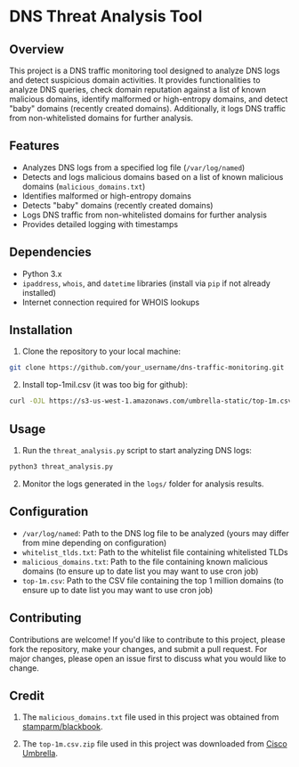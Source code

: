 # DNS Threat Analysis Tool

## Overview

This project is a DNS traffic monitoring tool designed to analyze DNS logs and detect suspicious domain activities. It provides functionalities to analyze DNS queries, check domain reputation against a list of known malicious domains, identify malformed or high-entropy domains, and detect "baby" domains (recently created domains). Additionally, it logs DNS traffic from non-whitelisted domains for further analysis.

## Features

- Analyzes DNS logs from a specified log file (`/var/log/named`)
- Detects and logs malicious domains based on a list of known malicious domains (`malicious_domains.txt`)
- Identifies malformed or high-entropy domains
- Detects "baby" domains (recently created domains)
- Logs DNS traffic from non-whitelisted domains for further analysis
- Provides detailed logging with timestamps

## Dependencies

- Python 3.x
- `ipaddress`, `whois`, and `datetime` libraries (install via `pip` if not already installed)
- Internet connection required for WHOIS lookups

## Installation

1. Clone the repository to your local machine:

```bash
git clone https://github.com/your_username/dns-traffic-monitoring.git
```

2. Install top-1mil.csv (it was too big for github):

```bash
curl -OJL https://s3-us-west-1.amazonaws.com/umbrella-static/top-1m.csv.zip
```

## Usage

1. Run the `threat_analysis.py` script to start analyzing DNS logs:

```bash
python3 threat_analysis.py
```

2. Monitor the logs generated in the `logs/` folder for analysis results.

## Configuration

- `/var/log/named`: Path to the DNS log file to be analyzed (yours may differ from mine depending on configuration)
- `whitelist_tlds.txt`: Path to the whitelist file containing whitelisted TLDs
- `malicious_domains.txt`: Path to the file containing known malicious domains (to ensure up to date list you may want to use cron job)
- `top-1m.csv`: Path to the CSV file containing the top 1 million domains (to ensure up to date list you may want to use cron job)

## Contributing

Contributions are welcome! If you'd like to contribute to this project, please fork the repository, make your changes, and submit a pull request. For major changes, please open an issue first to discuss what you would like to change.

## Credit

1. The `malicious_domains.txt` file used in this project was obtained from [stamparm/blackbook](https://github.com/stamparm/blackbook).

2. The `top-1m.csv.zip` file used in this project was downloaded from [Cisco Umbrella](https://s3-us-west-1.amazonaws.com/umbrella-static/top-1m.csv.zip).
